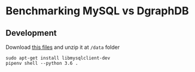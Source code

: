 # Benchmarking MySQL vs DgraphDB
## Development

Download [this files](https://drive.google.com/open?id=12FPh9wTEirs1BiobYMDecdDCOAf8PUcZ) and unzip it at `/data` folder

```
sudo apt-get install libmysqlclient-dev
pipenv shell --python 3.6 .
```
